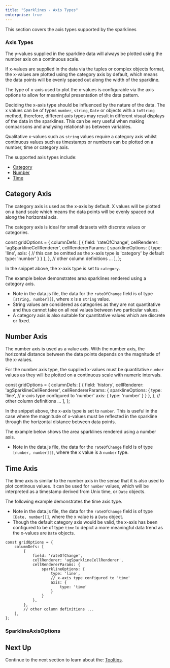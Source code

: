 ```yaml
---
title: "Sparklines - Axis Types"
enterprise: true
---
```


This section covers the axis types supported by the sparklines

### Axis Types

The y-values supplied in the sparkline data will always be plotted using the number axis on a continuous scale.

If x-values are supplied in the data via the tuples or complex objects format, the x-values are plotted using the category axis by default, which means the data points will be evenly spaced out along the width of the sparkline.

The type of x-axis used to plot the x-values is configurable via the axis options to allow for meaningful presentation of the data pattern.

Deciding the x-axis type should be influenced by the nature of the data. The x values can be of types `number`, `string`, `Date` or objects with a `toString` method, therefore,
different axis types may result in different visual displays of the data in the sparklines. This can be very useful when making comparisons and analysing relationships between variables.

Qualitative x-values such as `string` values require a category axis whilst continuous values such as timestamps or numbers can be plotted on a number, time or category axis.

The supported axis types include:
- [Category](/sparklines-axis/#category-axis)
- [Number](/sparklines-axis/#number-axis)
- [Time](/sparklines-axis/#time-axis)

## Category Axis

The category axis is used as the x-axis by default. X values will be plotted on a band scale which means the data points will be evenly spaced out along the horizontal axis.

The category axis is ideal for small datasets with discrete values or categories.

<snippet>
const gridOptions = {
    columnDefs: [
        {
            field: 'rateOfChange',
            cellRenderer: 'agSparklineCellRenderer',
            cellRendererParams: {
                sparklineOptions: {
                    type: 'line',
                    axis: {
                        // this can be omitted as the x-axis type is 'category' by default
                        type: 'number'
                    }
                }
            },
        },
        // other column definitions ...
    ],
};
</snippet>

In the snippet above, the x-axis type is set to `category`.

The example below demonstrates area sparklines rendered using a category axis.

- Note in the data.js file, the data for the `rateOfChange` field is of type `[string, number][]`, where x is a `string` value.
- String values are considered as categories as they are not quantitative and thus cannot take on all real values between two particular values.
- A category axis is also suitable for quantitative values which are discrete or fixed.

<grid-example title='Sparkline Category Axis' name='sparkline-category-axis' type='generated' options='{ "enterprise": true, "exampleHeight": 585, "modules": ["clientside", "sparklines"] }'></grid-example>


## Number Axis

The number axis is used as a value axis. With the number axis, the horizontal distance between the data points depends on the magnitude of the x-values.

For the number axis type, the supplied x-values must be quantitative `number` values as they will be plotted on a continuous scale with numeric intervals.

<snippet>
const gridOptions = {
    columnDefs: [
        {
            field: 'history',
            cellRenderer: 'agSparklineCellRenderer',
            cellRendererParams: {
                sparklineOptions: {
                    type: 'line',
                    // x-axis type configured to 'number'
                    axis: {
                        type: 'number'
                    }
                }
            },
        },
        // other column definitions ...
    ],
};
</snippet>

In the snippet above, the x-axis type is set to `number`. This is useful in the case where the magnitude of x-values must be reflected in the sparkline through the horizontal distance between data points.

The example below shows the area sparklines rendered using a number axis.

- Note in the data.js file, the data for the `rateOfChange` field is of type `[number, number][]`, where the x value is a `number` type.

<grid-example title='Sparkline Number Axis' name='sparkline-number-axis' type='generated' options='{ "enterprise": true, "exampleHeight": 585, "modules": ["clientside", "sparklines"] }'></grid-example>

## Time Axis

The time axis is similar to the number axis in the sense that it is also used to plot continous values. It can be used for `number` values, which will be interpreted as a timestamp derived from Unix time, or `Date` objects.

The following example demonstrates the time axis type.

- Note in the data.js file, the data for the `rateOfChange` field is of type `[Date, number][]`, where the x value is a `Date` object.
- Though the default category axis would be valid, the x-axis has been configured to be of type `time` to depict a more meaningful data trend as the x-values are `Date` objects.

```
const gridOptions = {
    columnDefs: [
        {
            field: 'rateOfChange',
            cellRenderer: 'agSparklineCellRenderer',
            cellRendererParams: {
                sparklineOptions: {
                    type: 'line',
                    // x-axis type configured to 'time'
                    axis: {
                        type: 'time'
                    }
                }
            },
        },
        // other column definitions ...
    ],
};
```

<grid-example title='Sparkline Time Axis' name='sparkline-time-axis' type='generated' options='{ "enterprise": true, "exampleHeight": 585, "modules": ["clientside", "sparklines"] }'></grid-example>


### SparklineAxisOptions

<api-documentation source='sparklines-axis-types/resources/sparkline-axis-api.json' section='SparklineAxisOptions'></api-documentation>

## Next Up

Continue to the next section to learn about the: [Tooltips](/sparklines-tooltips/).
